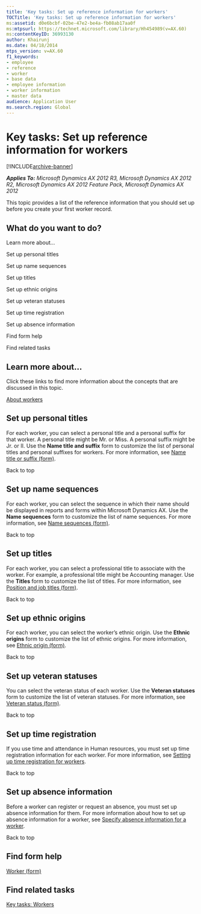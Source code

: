 ```yaml
---
title: 'Key tasks: Set up reference information for workers'
TOCTitle: 'Key tasks: Set up reference information for workers'
ms:assetid: d0e6bcbf-02be-47e2-be4a-fb08ab17aa0f
ms:mtpsurl: https://technet.microsoft.com/library/Hh454989(v=AX.60)
ms:contentKeyID: 36993130
author: Khairunj
ms.date: 04/18/2014
mtps_version: v=AX.60
f1_keywords:
- employee
- reference
- worker
- base data
- employee information
- worker information
- master data
audience: Application User
ms.search.region: Global
---
```


# Key tasks: Set up reference information for workers 


[!INCLUDE[archive-banner](includes/archive-banner.md)]


_**Applies To:** Microsoft Dynamics AX 2012 R3, Microsoft Dynamics AX 2012 R2, Microsoft Dynamics AX 2012 Feature Pack, Microsoft Dynamics AX 2012_

This topic provides a list of the reference information that you should set up before you create your first worker record.

## What do you want to do?

Learn more about...

Set up personal titles

Set up name sequences

Set up titles

Set up ethnic origins

Set up veteran statuses

Set up time registration

Set up absence information

Find form help

Find related tasks

## Learn more about...

Click these links to find more information about the concepts that are discussed in this topic.

[About workers](about-workers.md)

## Set up personal titles

For each worker, you can select a personal title and a personal suffix for that worker. A personal title might be Mr. or Miss. A personal suffix might be Jr. or II. Use the **Name title and suffix** form to customize the list of personal titles and personal suffixes for workers. For more information, see [Name title or suffix (form)](https://technet.microsoft.com/library/hh227623\(v=ax.60\)).

Back to top

## Set up name sequences

For each worker, you can select the sequence in which their name should be displayed in reports and forms within Microsoft Dynamics AX. Use the **Name sequences** form to customize the list of name sequences. For more information, see [Name sequences (form)](https://technet.microsoft.com/library/hh209673\(v=ax.60\)).

Back to top

## Set up titles

For each worker, you can select a professional title to associate with the worker. For example, a professional title might be Accounting manager. Use the **Titles** form to customize the list of titles. For more information, see [Position and job titles (form)](https://technet.microsoft.com/library/hh242474\(v=ax.60\)).

Back to top

## Set up ethnic origins

For each worker, you can select the worker’s ethnic origin. Use the **Ethnic origins** form to customize the list of ethnic origins. For more information, see [Ethnic origin (form)](https://technet.microsoft.com/library/hh227363\(v=ax.60\)).

Back to top

## Set up veteran statuses

You can select the veteran status of each worker. Use the **Veteran statuses** form to customize the list of veteran statuses. For more information, see [Veteran status (form)](https://technet.microsoft.com/library/hh242730\(v=ax.60\)).

Back to top

## Set up time registration

If you use time and attendance in Human resources, you must set up time registration information for each worker. For more information, see [Setting up time registration for workers](setting-up-time-registration-for-workers.md).

Back to top

## Set up absence information

Before a worker can register or request an absence, you must set up absence information for them. For more information about how to set up absence information for a worker, see [Specify absence information for a worker](specify-absence-information-for-a-worker.md).

Back to top

## Find form help

[Worker (form)](https://technet.microsoft.com/library/hh209054\(v=ax.60\))

## Find related tasks

[Key tasks: Workers](key-tasks-workers.md)

  



